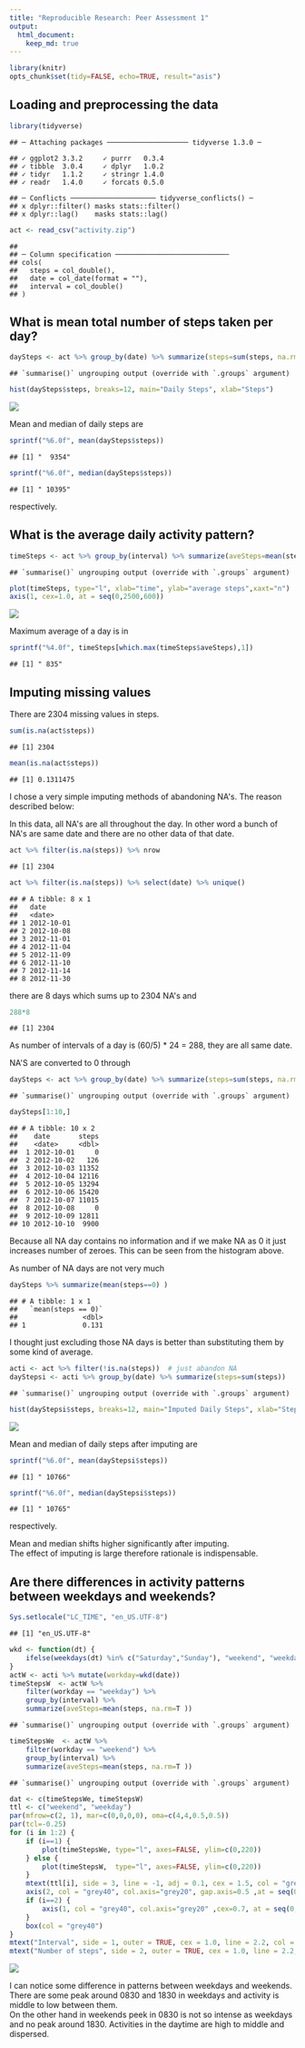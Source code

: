 ```yaml
---
title: "Reproducible Research: Peer Assessment 1"
output: 
  html_document:
    keep_md: true
---
```



```r
library(knitr)
opts_chunk$set(tidy=FALSE, echo=TRUE, result="asis")
```

## Loading and preprocessing the data

```r
library(tidyverse)
```

```
## ─ Attaching packages ──────────────────── tidyverse 1.3.0 ─
```

```
## ✓ ggplot2 3.3.2     ✓ purrr   0.3.4
## ✓ tibble  3.0.4     ✓ dplyr   1.0.2
## ✓ tidyr   1.1.2     ✓ stringr 1.4.0
## ✓ readr   1.4.0     ✓ forcats 0.5.0
```

```
## ─ Conflicts ───────────────────── tidyverse_conflicts() ─
## x dplyr::filter() masks stats::filter()
## x dplyr::lag()    masks stats::lag()
```

```r
act <- read_csv("activity.zip")
```

```
## 
## ─ Column specification ────────────────────────────
## cols(
##   steps = col_double(),
##   date = col_date(format = ""),
##   interval = col_double()
## )
```
## What is mean total number of steps taken per day?

```r
daySteps <- act %>% group_by(date) %>% summarize(steps=sum(steps, na.rm=T ))
```

```
## `summarise()` ungrouping output (override with `.groups` argument)
```

```r
hist(daySteps$steps, breaks=12, main="Daily Steps", xlab="Steps")
```

![](PA1_template_files/figure-html/histSteps-1.png)<!-- -->

Mean and median of daily steps are


```r
sprintf("%6.0f", mean(daySteps$steps))  
```

```
## [1] "  9354"
```

```r
sprintf("%6.0f", median(daySteps$steps))
```

```
## [1] " 10395"
```
respectively.

## What is the average daily activity pattern?

```r
timeSteps <- act %>% group_by(interval) %>% summarize(aveSteps=mean(steps, na.rm=T ))
```

```
## `summarise()` ungrouping output (override with `.groups` argument)
```

```r
plot(timeSteps, type="l", xlab="time", ylab="average steps",xaxt="n")
axis(1, cex=1.0, at = seq(0,2500,600))
```

![](PA1_template_files/figure-html/timeSteps-1.png)<!-- -->

Maximum average of a day is in 

```r
sprintf("%4.0f", timeSteps[which.max(timeSteps$aveSteps),1])
```

```
## [1] " 835"
```

## Imputing missing values

There are 2304 missing values in steps.


```r
sum(is.na(act$steps))
```

```
## [1] 2304
```

```r
mean(is.na(act$steps))
```

```
## [1] 0.1311475
```

I chose a very simple imputing methods of abandoning NA's.
The reason described below:

In this data, all NA's are all throughout the day. In other word a bunch of NA's are same date and there are no other data of that date.


```r
act %>% filter(is.na(steps)) %>% nrow
```

```
## [1] 2304
```

```r
act %>% filter(is.na(steps)) %>% select(date) %>% unique()
```

```
## # A tibble: 8 x 1
##   date      
##   <date>    
## 1 2012-10-01
## 2 2012-10-08
## 3 2012-11-01
## 4 2012-11-04
## 5 2012-11-09
## 6 2012-11-10
## 7 2012-11-14
## 8 2012-11-30
```

there are 8 days which sums up to 2304 NA's and 


```r
288*8
```

```
## [1] 2304
```

As number of intervals of a day is (60/5) * 24 = 288, they are all same date.

NA'S are converted to 0 through
 

```r
daySteps <- act %>% group_by(date) %>% summarize(steps=sum(steps, na.rm=T ))
```

```
## `summarise()` ungrouping output (override with `.groups` argument)
```

```r
daySteps[1:10,]
```

```
## # A tibble: 10 x 2
##    date       steps
##    <date>     <dbl>
##  1 2012-10-01     0
##  2 2012-10-02   126
##  3 2012-10-03 11352
##  4 2012-10-04 12116
##  5 2012-10-05 13294
##  6 2012-10-06 15420
##  7 2012-10-07 11015
##  8 2012-10-08     0
##  9 2012-10-09 12811
## 10 2012-10-10  9900
```

Because all NA day contains no information and if we make NA as 0 it just increases number of zeroes. This can be seen from the histogram above.

As number of NA days are not very much


```r
daySteps %>% summarize(mean(steps==0) ) 
```

```
## # A tibble: 1 x 1
##   `mean(steps == 0)`
##                <dbl>
## 1              0.131
```
I thought just excluding those NA days is better than substituting them by some kind of average.


```r
acti <- act %>% filter(!is.na(steps))  # just abandon NA
dayStepsi <- acti %>% group_by(date) %>% summarize(steps=sum(steps))
```

```
## `summarise()` ungrouping output (override with `.groups` argument)
```

```r
hist(dayStepsi$steps, breaks=12, main="Imputed Daily Steps", xlab="Steps")
```

![](PA1_template_files/figure-html/imputing-1.png)<!-- -->

Mean and median of daily steps after imputing are


```r
sprintf("%6.0f", mean(dayStepsi$steps))  
```

```
## [1] " 10766"
```

```r
sprintf("%6.0f", median(dayStepsi$steps))
```

```
## [1] " 10765"
```
respectively.

Mean and median shifts higher significantly after imputing.   
The effect of imputing is large therefore rationale is indispensable.

## Are there differences in activity patterns between weekdays and weekends?


```r
Sys.setlocale("LC_TIME", "en_US.UTF-8")
```

```
## [1] "en_US.UTF-8"
```

```r
wkd <- function(dt) {
    ifelse(weekdays(dt) %in% c("Saturday","Sunday"), "weekend", "weekday")
}
actW <- acti %>% mutate(workday=wkd(date))
timeStepsW  <- actW %>%
    filter(workday == "weekday") %>%
    group_by(interval) %>%
    summarize(aveSteps=mean(steps, na.rm=T ))
```

```
## `summarise()` ungrouping output (override with `.groups` argument)
```

```r
timeStepsWe  <- actW %>%
    filter(workday == "weekend") %>%
    group_by(interval) %>%
    summarize(aveSteps=mean(steps, na.rm=T ))
```

```
## `summarise()` ungrouping output (override with `.groups` argument)
```

```r
dat <- c(timeStepsWe, timeStepsW)
ttl <- c("weekend", "weekday")
par(mfrow=c(2, 1), mar=c(0,0,0,0), oma=c(4,4,0.5,0.5))    
par(tcl=-0.25)
for (i in 1:2) {
    if (i==1) { 
        plot(timeStepsWe, type="l", axes=FALSE, ylim=c(0,220))
    } else {
        plot(timeStepsW,  type="l", axes=FALSE, ylim=c(0,220))
    }       
    mtext(ttl[i], side = 3, line = -1, adj = 0.1, cex = 1.5, col = "grey40")
    axis(2, col = "grey40", col.axis="grey20", gap.axis=0.5 ,at = seq(0,220,100))
    if (i==2) { 
        axis(1, col = "grey40", col.axis="grey20" ,cex=0.7, at = seq(0,2500,600))
    }       
    box(col = "grey40")
}
mtext("Interval", side = 1, outer = TRUE, cex = 1.0, line = 2.2, col = "grey20")   
mtext("Number of steps", side = 2, outer = TRUE, cex = 1.0, line = 2.2, col = "grey20")
```

![](PA1_template_files/figure-html/steps_week-1.png)<!-- -->

  I can notice some difference in patterns between weekdays and weekends.  
There are some peak around 0830 and 1830 in weekdays and activity is middle to low between them.   
On the other hand in weekends peek in 0830 is not so intense as weekdays and no peak around 1830.   Activities in the daytime are high to middle and dispersed. 
